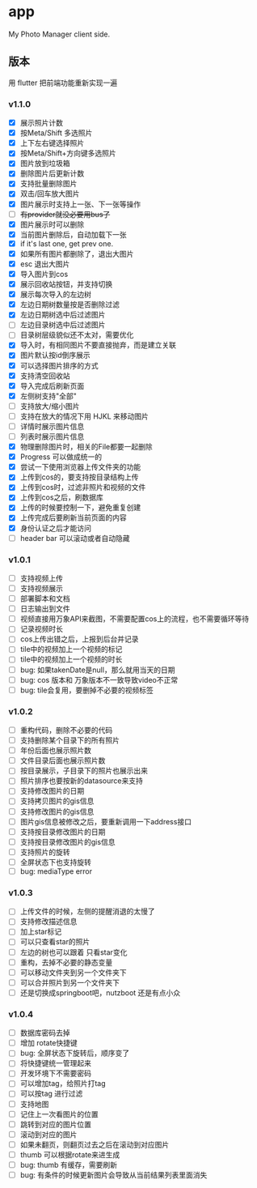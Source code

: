 # app

My Photo Manager client side.

## 版本

用 flutter 把前端功能重新实现一遍

### v1.1.0

- [x] 展示照片计数
- [x] 按Meta/Shift 多选照片
- [x] 上下左右键选择照片
- [x] 按Meta/Shift+方向键多选照片
- [x] 图片放到垃圾箱
- [x] 删除图片后更新计数
- [x] 支持批量删除图片
- [x] 双击/回车放大图片
- [x] 图片展示时支持上一张、下一张等操作
- [ ] ~~有provider就没必要用bus了~~
- [x] 图片展示时可以删除
- [x] 当前图片删除后，自动加载下一张
- [x] if it's last one, get prev one.
- [x] 如果所有图片都删除了，退出大图片
- [x] esc 退出大图片
- [x] 导入图片到cos
- [x] 展示回收站按钮，并支持切换
- [x] 展示每次导入的左边树
- [x] 左边日期树数量按是否删除过滤
- [x] 左边日期树选中后过滤图片
- [ ] 左边目录树选中后过滤图片
- [ ] 目录树层级貌似还不太对，需要优化
- [x] 导入时，有相同图片不要直接抛弃，而是建立关联
- [x] 图片默认按id倒序展示
- [x] 可以选择图片排序的方式
- [x] 支持清空回收站
- [x] 导入完成后刷新页面
- [x] 左侧树支持"全部"
- [ ] 支持放大/缩小图片
- [ ] 支持在放大的情况下用 HJKL 来移动图片
- [ ] 详情时展示图片信息
- [ ] 列表时展示图片信息
- [x] 物理删除图片时，相关的File都要一起删除
- [x] Progress 可以做成统一的
- [x] 尝试一下使用浏览器上传文件夹的功能
- [x] 上传到cos的，要支持按目录结构上传
- [x] 上传到cos时，过滤非照片和视频的文件
- [x] 上传到cos之后，刷数据库
- [x] 上传的时候要控制一下，避免重复创建
- [x] 上传完成后要刷新当前页面的内容
- [x] 身份认证之后才能访问
- [ ] header bar 可以滚动或者自动隐藏

### v1.0.1

- [ ] 支持视频上传
- [ ] 支持视频展示
- [ ] 部署脚本和文档
- [ ] 日志输出到文件
- [ ] 视频直接用万象API来截图，不需要配置cos上的流程，也不需要循环等待
- [ ] 记录视频时长
- [ ] cos上传出错之后，上报到后台并记录
- [ ] tile中的视频加上一个视频的标记
- [ ] tile中的视频加上一个视频的时长
- [ ] bug: 如果takenDate是null，那么就用当天的日期
- [ ] bug: cos 版本和 万象版本不一致导致video不正常
- [ ] bug: tile会复用，要删掉不必要的视频标签

### v1.0.2

- [ ] 重构代码，删除不必要的代码
- [ ] 支持删除某个目录下的所有照片
- [ ] 年份后面也展示照片数
- [ ] 文件目录后面也展示照片数
- [ ] 按目录展示，子目录下的照片也展示出来
- [ ] 照片排序也要按新的datasource来支持
- [ ] 支持修改图片的日期
- [ ] 支持拷贝图片的gis信息
- [ ] 支持修改图片的gis信息
- [ ] 图片gis信息被修改之后，要重新调用一下address接口
- [ ] 支持按目录修改图片的日期
- [ ] 支持按目录修改图片的gis信息
- [ ] 支持照片的旋转
- [ ] 全屏状态下也支持旋转
- [ ] bug: mediaType error

### v1.0.3

- [ ] 上传文件的时候，左侧的提醒消退的太慢了
- [ ] 支持修改描述信息
- [ ] 加上star标记
- [ ] 可以只查看star的照片
- [ ] 左边的树也可以跟着 只看star变化
- [ ] 重构，去掉不必要的静态变量
- [ ] 可以移动文件夹到另一个文件夹下
- [ ] 可以合并照片到另一个文件夹下
- [ ] 还是切换成springboot吧，nutzboot 还是有点小众

### v1.0.4

- [ ] 数据库密码去掉
- [ ] 增加 rotate快捷键
- [ ] bug: 全屏状态下旋转后，顺序变了
- [ ] 将快捷键统一管理起来
- [ ] 开发环境下不需要密码
- [ ] 可以增加tag，给照片打tag
- [ ] 可以按tag 进行过滤
- [ ] 支持地图
- [ ] 记住上一次看图片的位置
- [ ] 跳转到对应的图片位置
- [ ] 滚动到对应的图片
- [ ] 如果未翻页，则翻页过去之后在滚动到对应图片
- [ ] thumb 可以根据rotate来进生成
- [ ] bug: thumb 有缓存，需要刷新
- [ ] bug: 有条件的时候更新图片会导致从当前结果列表里面消失
